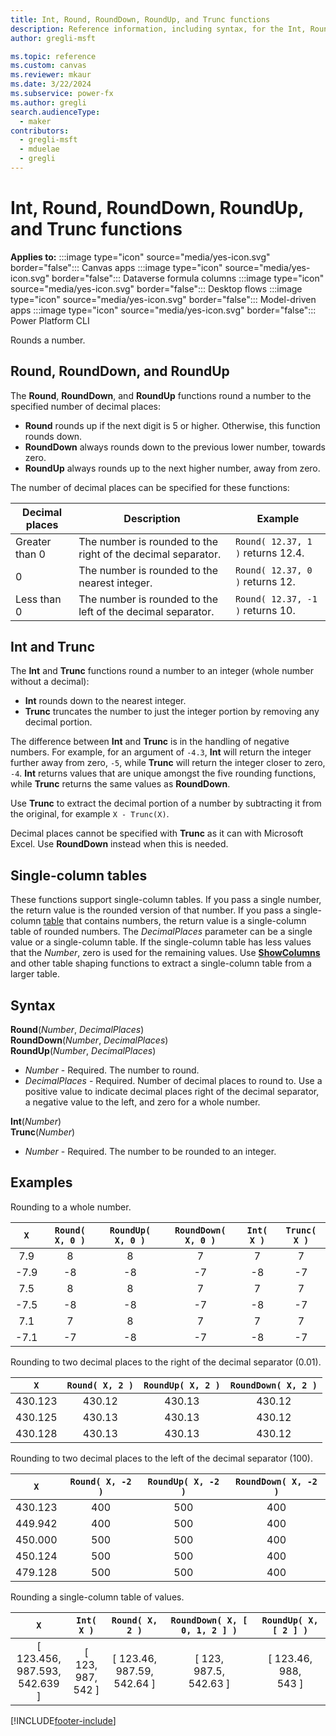 ```yaml
---
title: Int, Round, RoundDown, RoundUp, and Trunc functions
description: Reference information, including syntax, for the Int, Round, RoundDown, RoundUp, and Trunc functions
author: gregli-msft

ms.topic: reference
ms.custom: canvas
ms.reviewer: mkaur
ms.date: 3/22/2024
ms.subservice: power-fx
ms.author: gregli
search.audienceType:
  - maker
contributors:
  - gregli-msft
  - mduelae
  - gregli
---
```


# Int, Round, RoundDown, RoundUp, and Trunc functions

**Applies to:** :::image type="icon" source="media/yes-icon.svg" border="false"::: Canvas apps :::image type="icon" source="media/yes-icon.svg" border="false"::: Dataverse formula columns :::image type="icon" source="media/yes-icon.svg" border="false"::: Desktop flows :::image type="icon" source="media/yes-icon.svg" border="false"::: Model-driven apps :::image type="icon" source="media/yes-icon.svg" border="false"::: Power Platform CLI

Rounds a number.

## Round, RoundDown, and RoundUp

The **Round**, **RoundDown**, and **RoundUp** functions round a number to the specified number of decimal places:

- **Round** rounds up if the next digit is 5 or higher. Otherwise, this function rounds down.
- **RoundDown** always rounds down to the previous lower number, towards zero.
- **RoundUp** always rounds up to the next higher number, away from zero.

The number of decimal places can be specified for these functions:

| Decimal places | Description                                                  | Example                           |
| -------------- | ------------------------------------------------------------ | --------------------------------- |
| Greater than 0 | The number is rounded to the right of the decimal separator. | `Round( 12.37, 1 )` returns 12.4. |
| 0              | The number is rounded to the nearest integer.                | `Round( 12.37, 0 )` returns 12.   |
| Less than 0    | The number is rounded to the left of the decimal separator.  | `Round( 12.37, -1 )` returns 10.  |

## Int and Trunc

The **Int** and **Trunc** functions round a number to an integer (whole number without a decimal):

- **Int** rounds down to the nearest integer.
- **Trunc** truncates the number to just the integer portion by removing any decimal portion.

The difference between **Int** and **Trunc** is in the handling of negative numbers. For example, for an argument of `-4.3`, **Int** will return the integer further away from zero, `-5`, while **Trunc** will return the integer closer to zero, `-4`. **Int** returns values that are unique amongst the five rounding functions, while **Trunc** returns the same values as **RoundDown**.

Use **Trunc** to extract the decimal portion of a number by subtracting it from the original, for example `X - Trunc(X)`.

Decimal places cannot be specified with **Trunc** as it can with Microsoft Excel. Use **RoundDown** instead when this is needed.

## Single-column tables

These functions support single-column tables. If you pass a single number, the return value is the rounded version of that number. If you pass a single-column [table](/power-apps/maker/canvas-apps/working-with-tables) that contains numbers, the return value is a single-column table of rounded numbers. The _DecimalPlaces_ parameter can be a single value or a single-column table. If the single-column table has less values that the _Number_, zero is used for the remaining values. Use [**ShowColumns**](function-table-shaping.md) and other table shaping functions to extract a single-column table from a larger table.

## Syntax

**Round**(_Number_, _DecimalPlaces_)<br>**RoundDown**(_Number_, _DecimalPlaces_)<br>**RoundUp**(_Number_, _DecimalPlaces_)

- _Number_ - Required. The number to round.
- _DecimalPlaces_ - Required. Number of decimal places to round to. Use a positive value to indicate decimal places right of the decimal separator, a negative value to the left, and zero for a whole number.

**Int**(_Number_)<br>**Trunc**(_Number_)

- _Number_ - Required. The number to be rounded to an integer.

## Examples

Rounding to a whole number.

| `X`  | `Round( X, 0 )` | `RoundUp( X, 0 )` | `RoundDown( X, 0 )` | `Int( X )` | `Trunc( X )` |
| :--: | :-------------: | :---------------: | :-----------------: | :--------: | :----------: |
| 7.9  |        8        |         8         |          7          |     7      |      7       |
| -7.9 |       -8        |        -8         |         -7          |     -8     |      -7      |
| 7.5  |        8        |         8         |          7          |     7      |      7       |
| -7.5 |       -8        |        -8         |         -7          |     -8     |      -7      |
| 7.1  |        7        |         8         |          7          |     7      |      7       |
| -7.1 |       -7        |        -8         |         -7          |     -8     |      -7      |

Rounding to two decimal places to the right of the decimal separator (0.01).

|   `X`   | `Round( X, 2 )` | `RoundUp( X, 2 )` | `RoundDown( X, 2 )` |
| :-----: | :-------------: | :---------------: | :-----------------: |
| 430.123 |     430.12      |      430.13       |       430.12        |
| 430.125 |     430.13      |      430.13       |       430.12        |
| 430.128 |     430.13      |      430.13       |       430.12        |

Rounding to two decimal places to the left of the decimal separator (100).

|   `X`   | `Round( X, -2 )` | `RoundUp( X, -2 )` | `RoundDown( X, -2 )` |
| :-----: | :--------------: | :----------------: | :------------------: |
| 430.123 |       400        |        500         |         400          |
| 449.942 |       400        |        500         |         400          |
| 450.000 |       500        |        500         |         400          |
| 450.124 |       500        |        500         |         400          |
| 479.128 |       500        |        500         |         400          |

Rounding a single-column table of values.

|                  `X`                  |        `Int( X )`         |          `Round( X, 2 )`           | `RoundDown( X, [ 0, 1, 2 ] )`  |    `RoundUp( X, [ 2 ] )`     |
| :-----------------------------------: | :-----------------------: | :--------------------------------: | :----------------------------: | :--------------------------: |
| [ 123.456, <br>987.593, <br>542.639 ] | [ 123, <br>987, <br>542 ] | [ 123.46, <br>987.59, <br>542.64 ] | [ 123, <br>987.5, <br>542.63 ] | [ 123.46, <br>988, <br>543 ] |

[!INCLUDE[footer-include](../../includes/footer-banner.md)]
